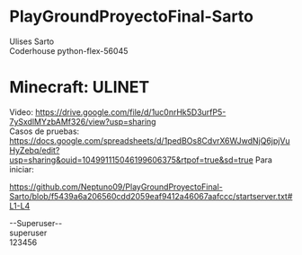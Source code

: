 # PlayGroundProyectoFinal-Sarto

Ulises Sarto  
Coderhouse python-flex-56045  

# Minecraft: ULINET
Video: https://drive.google.com/file/d/1uc0nrHk5D3urfP5-7ySxdlMYzbAMf326/view?usp=sharing  
Casos de pruebas: https://docs.google.com/spreadsheets/d/1pedBOs8CdvrX6WJwdNjQ6jpjVuHyZebq/edit?usp=sharing&ouid=104991115046199606375&rtpof=true&sd=true
Para iniciar:

https://github.com/Neptuno09/PlayGroundProyectoFinal-Sarto/blob/f5439a6a206560cdd2059eaf9412a46067aafccc/startserver.txt#L1-L4

--Superuser--  
superuser  
123456
